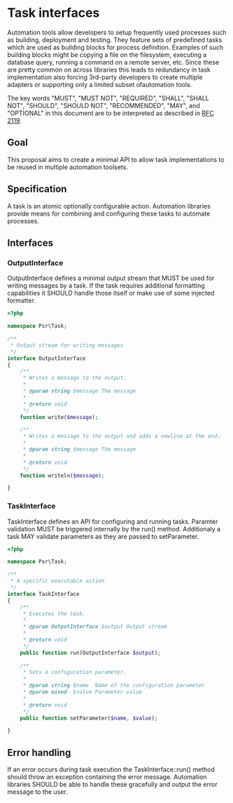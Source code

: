 Task interfaces
=======================

Automation tools allow developers to setup frequently used processes such as building, deployment and testing.
They feature sets of predefined tasks which are used as building blocks for process definition.
Examples of such building blocks might be copying a file on the filesystem, executing a database query, running a command on a remote server, etc. Since these are pretty common on across libraries this leads to redundancy in task implementation also forcing 3rd-party developers to create multiple adapters or supporting only a limited subset ofautomation tools.

The key words "MUST", "MUST NOT", "REQUIRED", "SHALL", "SHALL NOT", "SHOULD",
"SHOULD NOT", "RECOMMENDED", "MAY", and "OPTIONAL" in this document are to be
interpreted as described in [RFC 2119].

[RFC 2119]: http://www.ietf.org/rfc/rfc2119.txt

## Goal

This proposal aims to create a minimal API to allow task implementations to be reused in multiple automation toolsets.

## Specification

A task is an atomic optionally configurable action. Automation libraries provide means for combining and configuring these tasks to automate processes.

## Interfaces

### OutputInterface

OutputInterface defines a minimal output stream that MUST be used for writing messages by a task. If the task requires additional formatting capabilities it SHOULD handle those itself or make use of some injected formatter.

```php
<?php

namespace Psr\Task;

/**
 * Output stream for writing messages
 */
interface OutputInterface
{
    /**
     * Writes a message to the output.
     *
     * @param string $message The message
     *
     * @return void
     */
    function write($message);

    /**
     * Writes a message to the output and adds a newline at the end.
     *
     * @param string $message The message
     *
     * @return void
     */
    function writeln($message);

}
```

### TaskInterface

TaskInterface defines an API for configuring and running tasks. Paramter validation MUST be triggered internally by the run() method. Additionaly a task MAY validate parameters as they are passed to setParameter.

```php
<?php

namespace Psr\Task;

/**
 * A specific executable action
 */
interface TaskInterface
{
    /**
     * Executes the task.
     *
     * @param OutputInterface $output Output stream
     * 
     * @return void
     */
    public function run(OutputInterface $output);
    
    /**
     * Sets a configuration parameter.
     *
     * @param string $name  Name of the configuration parameter
     * @param mixed  $value Parameter value
     *
     * @return void
     */
    public function setParameter($name, $value);

}
```

## Error handling

If an error occurs during task execution the TaskInterface::run() method should throw an exception containing the error message. Automation libraries SHOULD be able to handle these gracefully and output the error message to the user.
